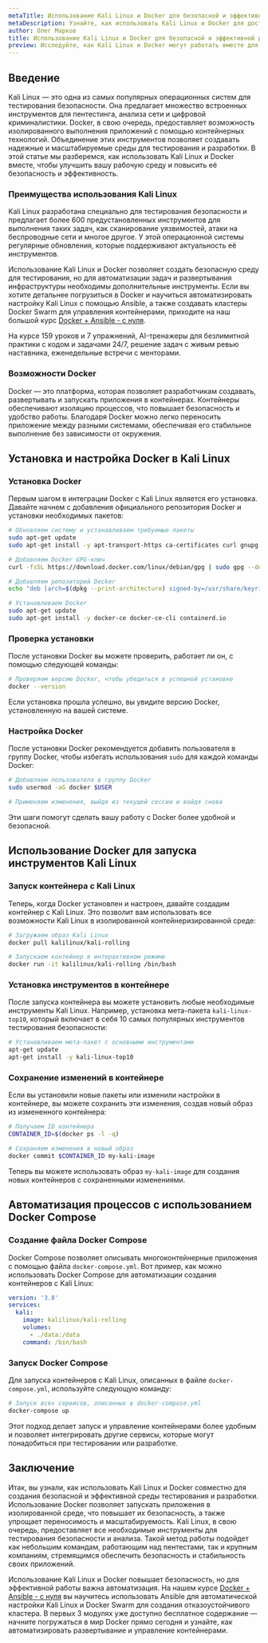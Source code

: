```yaml
---
metaTitle: Использование Kali Linux и Docker для безопасной и эффективной работы
metaDescription: Узнайте, как использовать Kali Linux и Docker для достижения безопасной и эффективной среды разработки и тестирования. Освойте основные возможности этих инструментов
author: Олег Марков
title: Использование Kali Linux и Docker для безопасной и эффективной работы
preview: Исследуйте, как Kali Linux и Docker могут работать вместе для достижения безопасности и эффективности в вашей среде разработки. Пошаговые примеры и пояснения помогут вам освоить эти инструменты
---
```


## Введение

Kali Linux — это одна из самых популярных операционных систем для тестирования безопасности. Она предлагает множество встроенных инструментов для пентестинга, анализа сети и цифровой криминалистики. Docker, в свою очередь, предоставляет возможность изолированного выполнения приложений с помощью контейнерных технологий. Объединение этих инструментов позволяет создавать надежные и масштабируемые среды для тестирования и разработки. В этой статье мы разберемся, как использовать Kali Linux и Docker вместе, чтобы улучшить вашу рабочую среду и повысить её безопасность и эффективность.

### Преимущества использования Kali Linux

Kali Linux разработана специально для тестирования безопасности и предлагает более 600 предустановленных инструментов для выполнения таких задач, как сканирование уязвимостей, атаки на беспроводные сети и многое другое. У этой операционной системы регулярные обновления, которые поддерживают актуальность её инструментов.

Использование Kali Linux и Docker позволяет создать безопасную среду для тестирования, но для автоматизации задач и развертывания инфраструктуры необходимы дополнительные инструменты. Если вы хотите детальнее погрузиться в Docker и научиться автоматизировать настройку Kali Linux с помощью Ansible, а также создавать кластеры Docker Swarm для управления контейнерами, приходите на наш большой курс [Docker + Ansible - с нуля](https://purpleschool.ru/course/docker?utm_source=knowledgebase&utm_medium=text&utm_campaign=Ispolzovanie_Kali_Linux_i_Docker_dlya_bezopasnoy_i_effektivnoy_raboty).

На курсе 159 уроков и 7 упражнений, AI-тренажеры для безлимитной практики с кодом и задачами 24/7, решение задач с живым ревью наставника, еженедельные встречи с менторами.

### Возможности Docker

Docker — это платформа, которая позволяет разработчикам создавать, развертывать и запускать приложения в контейнерах. Контейнеры обеспечивают изоляцию процессов, что повышает безопасность и удобство работы. Благодаря Docker можно легко переносить приложение между разными системами, обеспечивая его стабильное выполнение без зависимости от окружения.

## Установка и настройка Docker в Kali Linux

### Установка Docker

Первым шагом в интеграции Docker с Kali Linux является его установка. Давайте начнем с добавления официального репозитория Docker и установки необходимых пакетов:

```bash
# Обновляем систему и устанавливаем требуемые пакеты
sudo apt-get update
sudo apt-get install -y apt-transport-https ca-certificates curl gnupg lsb-release

# Добавляем Docker GPG-ключ
curl -fsSL https://download.docker.com/linux/debian/gpg | sudo gpg --dearmor -o /usr/share/keyrings/docker-archive-keyring.gpg

# Добавляем репозиторий Docker
echo "deb [arch=$(dpkg --print-architecture) signed-by=/usr/share/keyrings/docker-archive-keyring.gpg] https://download.docker.com/linux/debian $(lsb_release -cs) stable" | sudo tee /etc/apt/sources.list.d/docker.list > /dev/null

# Устанавливаем Docker
sudo apt-get update
sudo apt-get install -y docker-ce docker-ce-cli containerd.io
```

### Проверка установки

После установки Docker вы можете проверить, работает ли он, с помощью следующей команды:

```bash
# Проверяем версию Docker, чтобы убедиться в успешной установке
docker --version
```

Если установка прошла успешно, вы увидите версию Docker, установленную на вашей системе.

### Настройка Docker

После установки Docker рекомендуется добавить пользователя в группу Docker, чтобы избегать использования `sudo` для каждой команды Docker:

```bash
# Добавляем пользователя в группу Docker
sudo usermod -aG docker $USER

# Применяем изменения, выйдя из текущей сессии и войдя снова
```

Эти шаги помогут сделать вашу работу с Docker более удобной и безопасной.

## Использование Docker для запуска инструментов Kali Linux

### Запуск контейнера с Kali Linux

Теперь, когда Docker установлен и настроен, давайте создадим контейнер с Kali Linux. Это позволит вам использовать все возможности Kali Linux в изолированной контейнеризированной среде:

```bash
# Загружаем образ Kali Linux
docker pull kalilinux/kali-rolling

# Запускаем контейнер в интерактивном режиме
docker run -it kalilinux/kali-rolling /bin/bash
```

### Установка инструментов в контейнере

После запуска контейнера вы можете установить любые необходимые инструменты Kali Linux. Например, установка мета-пакета `kali-linux-top10`, который включает в себя 10 самых популярных инструментов тестирования безопасности:

```bash
# Устанавливаем мета-пакет с основными инструментами
apt-get update
apt-get install -y kali-linux-top10
```

### Сохранение изменений в контейнере

Если вы установили новые пакеты или изменили настройки в контейнере, вы можете сохранить эти изменения, создав новый образ из измененного контейнера:

```bash
# Получаем ID контейнера
CONTAINER_ID=$(docker ps -l -q)

# Сохраняем изменения в новый образ
docker commit $CONTAINER_ID my-kali-image
```

Теперь вы можете использовать образ `my-kali-image` для создания новых контейнеров с сохраненными изменениями.

## Автоматизация процессов с использованием Docker Compose

### Создание файла Docker Compose

Docker Compose позволяет описывать многоконтейнерные приложения с помощью файла `docker-compose.yml`. Вот пример, как можно использовать Docker Compose для автоматизации создания контейнеров с Kali Linux:

```yaml
version: '3.8'
services:
  kali:
    image: kalilinux/kali-rolling
    volumes:
      - ./data:/data
    command: /bin/bash
```

### Запуск Docker Compose

Для запуска контейнеров с Kali Linux, описанных в файле `docker-compose.yml`, используйте следующую команду:

```bash
# Запуск всех сервисов, описанных в docker-compose.yml
docker-compose up
```

Этот подход делает запуск и управление контейнерами более удобным и позволяет интегрировать другие сервисы, которые могут понадобиться при тестировании или разработке.

## Заключение

Итак, вы узнали, как использовать Kali Linux и Docker совместно для создания безопасной и эффективной среды тестирования и разработки. Использование Docker позволяет запускать приложения в изолированной среде, что повышает их безопасность, а также упрощает переносимость и масштабируемость. Kali Linux, в свою очередь, предоставляет все необходимые инструменты для тестирования безопасности и анализа. Такой метод работы подойдет как небольшим командам, работающим над пентестами, так и крупным компаниям, стремящимся обеспечить безопасность и стабильность своих приложений.

Использование Kali Linux и Docker повышает безопасность, но для эффективной работы важна автоматизация. На нашем курсе [Docker + Ansible - с нуля](https://purpleschool.ru/course/docker?utm_source=knowledgebase&utm_medium=text&utm_campaign=Ispolzovanie_Kali_Linux_i_Docker_dlya_bezopasnoy_i_effektivnoy_raboty) вы научитесь использовать Ansible для автоматической настройки Kali Linux и Docker Swarm для создания отказоустойчивого кластера. В первых 3 модулях уже доступно бесплатное содержание — начните погружаться в мир Docker прямо сегодня и узнайте, как автоматизировать развертывание и управление контейнерами.
